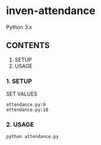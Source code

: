 # inven-attendance

Python 3.x

## CONTENTS
1. SETUP
2. USAGE

### 1. SETUP
SET VALUES  
```
attendance.py:9
attendance.py:10
```
### 2. USAGE
```
python attendance.py
```